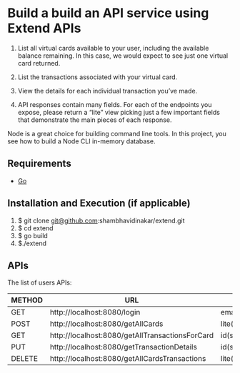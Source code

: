 # Build a build an API service using Extend APIs

1. List all virtual cards available to your user, including the available balance remaining. In this case, we would expect to see just one virtual card returned.

2. List the transactions associated with your virtual card.

3. View the details for each individual transaction you’ve made.

4. API responses contain many fields. For each of the endpoints you expose, please return a “lite” view picking just a few important fields that demonstrate the main pieces of each response.

Node is a great choice for building command line tools.
In this project, you see how to build a Node CLI in-memory database.

## Requirements
* [Go](https://go.dev/)

## Installation and Execution (if applicable)

1. $ git clone git@github.com:shambhavidinakar/extend.git
2. $ cd extend
3. $ go build  
4. $./extend

## APIs
The list of users APIs:

|METHOD|URL|PARAMETERS|
|------|---|---------------|
|GET|http://localhost:8080/login |email(string),password(string) |
|POST|http://localhost:8080/getAllCards |lite(optional) |
|GET|http://localhost:8080/getAllTransactionsForCard | id(string),lite(optional)|
|PUT|http://localhost:8080/getTransactionDetails | id(string),lite(optional) |
|DELETE|http://localhost:8080/getAllCardsTransactions | lite(optional) |

